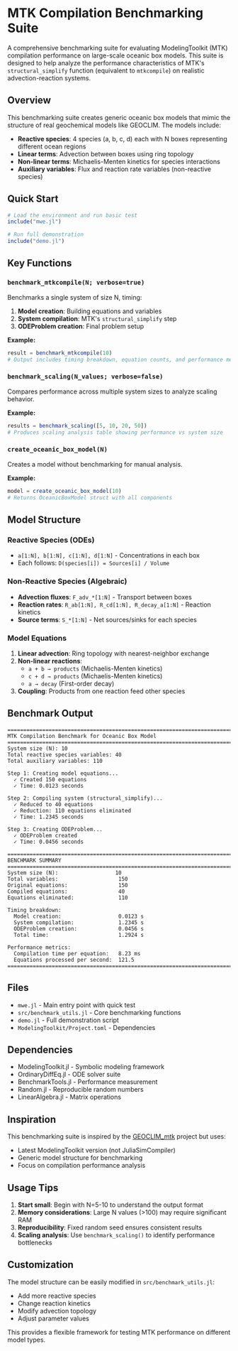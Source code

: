 # MTK Compilation Benchmarking Suite

A comprehensive benchmarking suite for evaluating ModelingToolkit (MTK) compilation performance on large-scale oceanic box models. This suite is designed to help analyze the performance characteristics of MTK's `structural_simplify` function (equivalent to `mtkcompile`) on realistic advection-reaction systems.

## Overview

This benchmarking suite creates generic oceanic box models that mimic the structure of real geochemical models like GEOCLIM. The models include:

- **Reactive species**: 4 species (a, b, c, d) each with N boxes representing different ocean regions
- **Linear terms**: Advection between boxes using ring topology  
- **Non-linear terms**: Michaelis-Menten kinetics for species interactions
- **Auxiliary variables**: Flux and reaction rate variables (non-reactive species)

## Quick Start

```julia
# Load the environment and run basic test
include("mwe.jl")

# Run full demonstration
include("demo.jl")
```

## Key Functions

### `benchmark_mtkcompile(N; verbose=true)`

Benchmarks a single system of size N, timing:
1. **Model creation**: Building equations and variables
2. **System compilation**: MTK's `structural_simplify` step
3. **ODEProblem creation**: Final problem setup

**Example:**
```julia
result = benchmark_mtkcompile(10)
# Output includes timing breakdown, equation counts, and performance metrics
```

### `benchmark_scaling(N_values; verbose=false)`

Compares performance across multiple system sizes to analyze scaling behavior.

**Example:**
```julia
results = benchmark_scaling([5, 10, 20, 50])
# Produces scaling analysis table showing performance vs system size
```

### `create_oceanic_box_model(N)`

Creates a model without benchmarking for manual analysis.

**Example:**
```julia
model = create_oceanic_box_model(10)
# Returns OceanicBoxModel struct with all components
```

## Model Structure

### Reactive Species (ODEs)
- `a[1:N], b[1:N], c[1:N], d[1:N]` - Concentrations in each box
- Each follows: `D(species[i]) = Sources[i] / Volume`

### Non-Reactive Species (Algebraic)
- **Advection fluxes**: `F_adv_*[1:N]` - Transport between boxes
- **Reaction rates**: `R_ab[1:N], R_cd[1:N], R_decay_a[1:N]` - Reaction kinetics
- **Source terms**: `S_*[1:N]` - Net sources/sinks for each species

### Model Equations
1. **Linear advection**: Ring topology with nearest-neighbor exchange
2. **Non-linear reactions**: 
   - `a + b → products` (Michaelis-Menten kinetics)
   - `c + d → products` (Michaelis-Menten kinetics)  
   - `a → decay` (First-order decay)
3. **Coupling**: Products from one reaction feed other species

## Benchmark Output

```
================================================================================
MTK Compilation Benchmark for Oceanic Box Model
================================================================================
System size (N): 10
Total reactive species variables: 40
Total auxiliary variables: 110

Step 1: Creating model equations...
  ✓ Created 150 equations
  ✓ Time: 0.0123 seconds

Step 2: Compiling system (structural_simplify)...
  ✓ Reduced to 40 equations  
  ✓ Reduction: 110 equations eliminated
  ✓ Time: 1.2345 seconds

Step 3: Creating ODEProblem...
  ✓ ODEProblem created
  ✓ Time: 0.0456 seconds

================================================================================
BENCHMARK SUMMARY
================================================================================
System size (N):                  10
Total variables:                   150
Original equations:                150
Compiled equations:                40
Equations eliminated:              110

Timing breakdown:
  Model creation:                  0.0123 s
  System compilation:              1.2345 s
  ODEProblem creation:             0.0456 s
  Total time:                      1.2924 s

Performance metrics:
  Compilation time per equation:   8.23 ms
  Equations processed per second:  121.5
================================================================================
```

## Files

- `mwe.jl` - Main entry point with quick test
- `src/benchmark_utils.jl` - Core benchmarking functions
- `demo.jl` - Full demonstration script
- `ModelingToolkit/Project.toml` - Dependencies

## Dependencies

- ModelingToolkit.jl - Symbolic modeling framework
- OrdinaryDiffEq.jl - ODE solver suite
- BenchmarkTools.jl - Performance measurement
- Random.jl - Reproducible random numbers
- LinearAlgebra.jl - Matrix operations

## Inspiration

This benchmarking suite is inspired by the [GEOCLIM_mtk](https://github.com/sablonl/GEOCLIM_mtk) project but uses:
- Latest ModelingToolkit version (not JuliaSimCompiler)
- Generic model structure for benchmarking
- Focus on compilation performance analysis

## Usage Tips

1. **Start small**: Begin with N=5-10 to understand the output format
2. **Memory considerations**: Large N values (>100) may require significant RAM
3. **Reproducibility**: Fixed random seed ensures consistent results
4. **Scaling analysis**: Use `benchmark_scaling()` to identify performance bottlenecks

## Customization

The model structure can be easily modified in `src/benchmark_utils.jl`:
- Add more reactive species
- Change reaction kinetics
- Modify advection topology
- Adjust parameter values

This provides a flexible framework for testing MTK performance on different model types.
